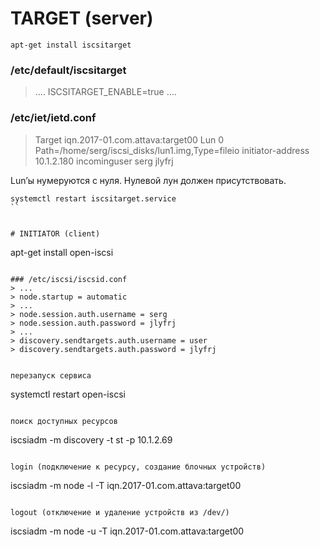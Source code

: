 # TARGET (server)
```
apt-get install iscsitarget
```

### /etc/default/iscsitarget
> ….
> ISCSITARGET_ENABLE=true
> ….

### /etc/iet/ietd.conf 
> Target iqn.2017-01.com.attava:target00
>     Lun 0 Path=/home/serg/iscsi_disks/lun1.img,Type=fileio
>     initiator-address 10.1.2.180
>     incominguser serg jlyfrj


Lun’ы нумеруются с нуля. Нулевой лун должен присутствовать.
```
systemctl restart iscsitarget.service
``


# INITIATOR (client)
```
apt-get install open-iscsi
```

### /etc/iscsi/iscsid.conf
> ...
> node.startup = automatic
> ...
> node.session.auth.username = serg
> node.session.auth.password = jlyfrj
> ...
> discovery.sendtargets.auth.username = user
> discovery.sendtargets.auth.password = jlyfrj


перезапуск сервиса
```
systemctl restart open-iscsi
```

поиск доступных ресурсов
```
iscsiadm -m discovery -t st -p 10.1.2.69
```

login (подключение к ресурсу, создание блочных устройств)
```
iscsiadm -m node -l -T iqn.2017-01.com.attava:target00
```

logout (отключение и удаление устройств из /dev/)
```
iscsiadm -m node -u -T iqn.2017-01.com.attava:target00
```